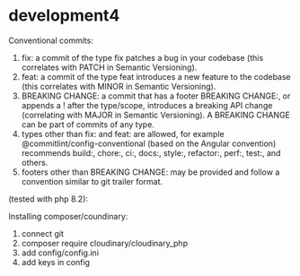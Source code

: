 # development4

Conventional commits:

1. fix: a commit of the type fix patches a bug in your codebase (this correlates with PATCH in Semantic Versioning).
2. feat: a commit of the type feat introduces a new feature to the codebase (this correlates with MINOR in Semantic Versioning).
3. BREAKING CHANGE: a commit that has a footer BREAKING CHANGE:, or appends a ! after the type/scope, introduces a breaking API change (correlating with MAJOR in Semantic Versioning). A BREAKING CHANGE can be part of commits of any type.
4. types other than fix: and feat: are allowed, for example @commitlint/config-conventional (based on the Angular convention) recommends build:, chore:, ci:, docs:, style:, refactor:, perf:, test:, and others.
5. footers other than BREAKING CHANGE: <description> may be provided and follow a convention similar to git trailer format.

(tested with php 8.2):

<!-- Installing composer/sendgrid:

1. *4 composer lines*
2. php composer.phar --version
3. php composer.phar init
4. php composer.phar dump-autoload
5. php composer.phar require sendgrid/sendgrid -->

Installing composer/coundinary:
1. connect git 
2. composer require cloudinary/cloudinary_php
3. add config/config.ini
4. add keys in config
